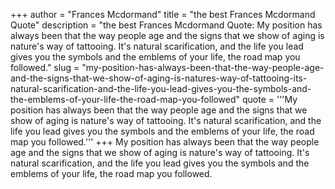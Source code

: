+++
author = "Frances Mcdormand"
title = "the best Frances Mcdormand Quote"
description = "the best Frances Mcdormand Quote: My position has always been that the way people age and the signs that we show of aging is nature's way of tattooing. It's natural scarification, and the life you lead gives you the symbols and the emblems of your life, the road map you followed."
slug = "my-position-has-always-been-that-the-way-people-age-and-the-signs-that-we-show-of-aging-is-natures-way-of-tattooing-its-natural-scarification-and-the-life-you-lead-gives-you-the-symbols-and-the-emblems-of-your-life-the-road-map-you-followed"
quote = '''My position has always been that the way people age and the signs that we show of aging is nature's way of tattooing. It's natural scarification, and the life you lead gives you the symbols and the emblems of your life, the road map you followed.'''
+++
My position has always been that the way people age and the signs that we show of aging is nature's way of tattooing. It's natural scarification, and the life you lead gives you the symbols and the emblems of your life, the road map you followed.
